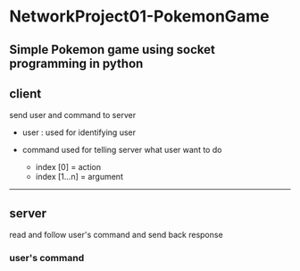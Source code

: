 # NetworkProject01-PokemonGame
Simple Pokemon game using socket programming in python
---
## client
send user and command to server

- user <String> : used for identifying user

- command <Array of String> used for telling server what user want to do
    - index [0] = action
    - index [1...n] = argument
---
## server
read and follow user's command and send back response

### user's command